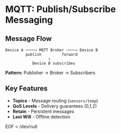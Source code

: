 # MQTT: Publish/Subscribe Messaging

<div class="grid grid-cols-2 gap-8">

<div>

## Message Flow
```
Device A ────→ MQTT Broker ────→ Device B
         publish         forward
                   ↑
            Device B subscribes
```

**Pattern:** Publisher → Broker → Subscribers

</div>

<div>

## Key Features
- **Topics** - Message routing (`sensors/temp`)
- **QoS Levels** - Delivery guarantees (0,1,2)
- **Retain** - Persistent messages
- **Last Will** - Offline detection

</div>

</div>
EOF < /dev/null